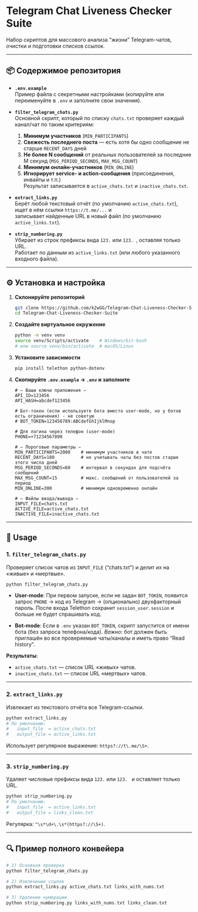 # Telegram Chat Liveness Checker Suite

Набор скриптов для массового анализа “жизни” Telegram-чатов, очистки и подготовки списков ссылок.

---

## 📦 Содержимое репозитория

- **`.env.example`**  
  Пример файла с секретными настройками (копируйте или переименуйте в `.env` и заполните свои значения).

- **`filter_telegram_chats.py`**  
  Основной скрипт, который по списку `chats.txt` проверяет каждый канал/чат по таким критериям:  
  1. **Минимум участников** (`MIN_PARTICIPANTS`)  
  2. **Свежесть последнего поста** — есть хотя бы одно сообщение не старше `RECENT_DAYS` дней  
  3. **Не более N сообщений** от реальных пользователей за последние M секунд (`MSG_PERIOD_SECONDS`, `MAX_MSG_COUNT`)  
  4. **Минимум онлайн-участников** (`MIN_ONLINE`)  
  5. **Игнорирует service- и action-сообщения** (присоединения, инвайты и т.п.)  
  Результат записывается в `active_chats.txt` и `inactive_chats.txt`.

- **`extract_links.py`**  
  Берёт любой текстовый отчёт (по умолчанию `active_chats.txt`), ищет в нём ссылки `https://t.me/...` и  
  записывает найденные URL в новый файл (по умолчанию `active_links.txt`).

- **`strip_numbering.py`**  
  Убирает из строк префиксы вида `123.` или `123. `, оставляя только URL.  
  Работает по данным из `active_links.txt` (или любого указанного входного файла).
---

## ⚙️ Установка и настройка

1. **Склонируйте репозиторий**  
   ```bash
   git clone https://github.com/k2wGG/Telegram-Chat-Liveness-Checker-Suite.git
   cd Telegram-Chat-Liveness-Checker-Suite

2. **Создайте виртуальное окружение**

   ```bash
   python -m venv venv
   source venv/Scripts/activate    # Windows/Git-bash
   # или source venv/bin/activate  # macOS/Linux
   ```

3. **Установите зависимости**

   ```bash
   pip install telethon python-dotenv
   ```

4. **Скопируйте `.env.example` → `.env` и заполните**

   ```dotenv
   # — Ваши ключи приложения —
   API_ID=123456
   API_HASH=abcdef123456

   # Бот-токен (если используете бота вместо user-mode, но у ботов есть ограничения) - не советую
   # BOT_TOKEN=123456789:ABCdefGhIjklMnop

   # Для логина через телефон (user-mode)
   PHONE=+71234567890

   # — Пороговые параметры —
   MIN_PARTICIPANTS=2000    # минимум участников в чате
   RECENT_DAYS=180          # не учитывать чаты без постов старше этого числа дней
   MSG_PERIOD_SECONDS=60    # интервал в секундах для подсчёта сообщений
   MAX_MSG_COUNT=15         # макс. сообщений от пользователей за период
   MIN_ONLINE=300           # минимум одновременно онлайн

   # — Файлы ввода/вывода —
   INPUT_FILE=chats.txt
   ACTIVE_FILE=active_chats.txt
   INACTIVE_FILE=inactive_chats.txt
   ```

---

## 🚀 Usage

### 1. `filter_telegram_chats.py`

Проверяет список чатов из `INPUT_FILE` (“chats.txt”) и делит их на «живые» и «мертвые».

```bash
python filter_telegram_chats.py
```

* **User-mode**:
  При первом запуске, если не задан `BOT_TOKEN`, появится запрос `PHONE` → код из Telegram → (опционально) двухфакторный пароль.
  После входа Telethon сохранит `session_user.session` и больше не будет спрашивать код.

* **Bot-mode**:
  Если в `.env` указан `BOT_TOKEN`, скрипт запустится от имени бота (без запроса телефона/кода).
  *Важно*: бот должен быть приглашён во все проверяемые чаты/каналы и иметь право “Read history”.

**Результаты**:

* `active_chats.txt` — список URL «живых» чатов.
* `inactive_chats.txt` — список URL «мертвых» чатов.

---

### 2. `extract_links.py`

Извлекает из текстового отчёта все Telegram-ссылки.

```bash
python extract_links.py
# По умолчанию:
#   input_file  = active_chats.txt
#   output_file = active_links.txt
```

Использует регулярное выражение: `https?://t\.me/\S+`.

---

### 3. `strip_numbering.py`

Удаляет числовые префиксы вида `123.` или `123. ` и оставляет только URL.

```bash
python strip_numbering.py
# По умолчанию:
#   input_file  = active_links.txt
#   output_file = links_clean.txt
```

Регулярка: `^\s*\d+\.\s*(https?://\S+)`.

---

## 🔍 Пример полного конвейера

```bash
# 1) Основная проверка
python filter_telegram_chats.py

# 2) Извлечение ссылок
python extract_links.py active_chats.txt links_with_nums.txt

# 3) Удаление нумерации
python strip_numbering.py links_with_nums.txt links_clean.txt

```
